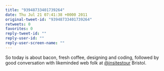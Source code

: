 ```yaml
---
title: "93948733401739264"
date: Thu Jul 21 07:41:38 +0000 2011
original-tweet-id: "93948733401739264"
retweets: 0
favorites: 0
reply-tweet-id: ""
reply-user-id: ""
reply-user-screen-name: ""
---
```

So today is about bacon, fresh coffee, designing and coding, followed by good conversation with likeminded web folk at <a href="https://twitter.com/insitestour">@insitestour</a> Bristol.
